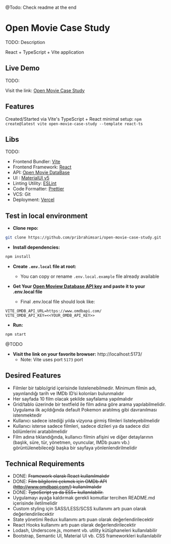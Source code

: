 @Todo: Check readme at the end

# Open Movie Case Study
TODO: Description

React + TypeScript + Vite application 

## Live Demo
TODO: 

Visit the link: [Open Movie Case Study](https://TODO.vercel.app/)

## Features
Created/Started via Vite's TypeScript + React minimal setup: `npm create@latest vite open-movie-case-study --template react-ts`

## Libs
TODO: 

- Frontend Bundler: [Vite](https://vitejs.dev/)
- Frontend Framework: [React](https://react.dev/)
- API: [Open Movie DataBase](https://www.omdbapi.com/)
- UI : [MaterialUI v5](https://mui.com/)
- Linting Utility: [ESLint](https://eslint.org/)
- Code Formatter: [Prettier](https://prettier.io/)
- VCS: Git
- Deployment: [Vercel](https://vercel.com/)

## Test in local environment

- **Clone repo:**
```bash
git clone https://github.com/pribrahimsari/open-movie-case-study.git
```

- **Install dependencies:**
```bash
npm install
```

- **Create `.env.local` file at root:**
    - You can copy or rename `.env.local.example` file already available


- **Get Your [Open Moview Database API key](https://omdbapi.com/) and paste it to your .env.local file**
    - Final .env.local file should look like:
```.env.local
VITE_OMDB_API_URL=https://www.omdbapi.com/
VITE_OMDB_API_KEY=<<YOUR_OMDB_API_KEY>>
```

- **Run:**
```bash
npm start
```

@TODO
- **Visit the link on your favorite browser:** http://localhost:5173/
    - Note: Vite uses port `5173` port 


## Desired Features
- Filmler bir tablo/grid içerisinde listelenebilmedir. Minimum filmin adı, yayınlandığı tarih ve IMDb ID’si kolonları bulunmalıdır
- Her sayfada 10 film olacak şekilde sayfalama yapılmalıdır
- Grid/tablo üzerinde bir textfield ile film adına göre arama yapılabilmelidir. Uygulama ilk açıldığında default Pokemon aratılmış gibi davranılması istenmektedir
- Kullanıcı sadece istediği yılda vizyona girmiş filmleri listeleyebilmelidir
- Kullanıcı isterse sadece filmleri, sadece dizileri ya da sadece dizi bölümlerini aratabilmelidir
- Film adına tıklandığında, kullanıcı filmin afişini ve diğer detaylarının (başlık, süre, tür, yönetmen, oyuncular, IMDb puanı vb.) görüntülenebileceği başka bir sayfaya yönlenlendirilmelidir

## Technical Requirements
- DONE: ~~Framework olarak React kullanılmalıdır~~
- DONE: ~~Film bilgilerini çekmek için OMDb API (http://www.omdbapi.com/) kullanılmalıdır~~
- DONE: ~~TypeScript ya da ES5+ kullanılabilir.~~
- Uygulamayı ayağa kaldırmak gerekli komutlar tercihen README.md içerisinde iletilmelidir
- Custom styling için SASS/LESS/SCSS kullanımı artı puan olarak değerlendirilecektir
- State yönetimi Redux kullanımı artı puan olarak değerlendirilecektir
- React Hooks kullanımı artı puan olarak değerlendirilecektir
- Lodash, Underscore.js, moment vb. utility kütüphaneleri kullanılabilir
- Bootstrap, Semantic UI, Material UI vb. CSS frameworkleri kullanılabilir